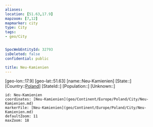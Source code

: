```yaml
---
aliases: 
location: [51.63,17.9]
mapzoom: [7,12] 
mapmarker: city 
type: City
tags:
- geo/City


SpocWebEntityId: 32793
isDeleted: false
confidential: public

title: Neu-Kamienien
---
```

[geo-lon::17.9]
[geo-lat::51.63]
[name::Neu-Kamienien]
[State::]
[Country::[Poland](geo/Continent/Europe/Poland.md)]
[StateId::]
[Population::]
[Unknown::]


```leaflet
id: Neu-Kamienien
coordinates: [Neu-Kamienien](geo/Continent/Europe/Poland/City/Neu-Kamienien.md)
markerFile: [Neu-Kamienien](geo/Continent/Europe/Poland/City/Neu-Kamienien.md)
defaultZoom: 11 
maxZoom: 18
```


